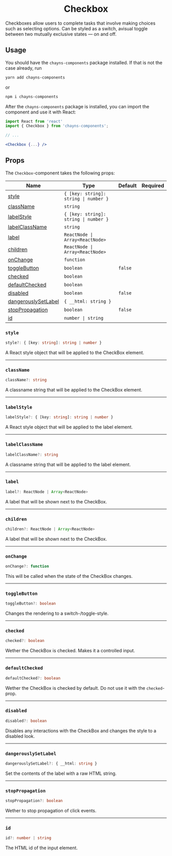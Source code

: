 <div align="center"><h1>Checkbox</h1></div>

Checkboxes allow users to complete tasks that involve making choices such as
selecting options. Can be styled as a switch, avisual toggle between two
mutually exclusive states — on and off.

## Usage

You should have the `chayns-components` package installed. If that is not the
case already, run

```bash
yarn add chayns-components
```

or

```bash
npm i chayns-components
```

After the `chayns-components` package is installed, you can import the component
and use it with React:

```jsx
import React from 'react'
import { Checkbox } from 'chayns-components';

// ...

<Checkbox {...} />
```

## Props

The `Checkbox`-component takes the following props:

| Name                                        | Type                                  | Default | Required |
| ------------------------------------------- | ------------------------------------- | ------- | :------: |
| [style](#style)                             | `{ [key: string]: string \| number }` |         |          |
| [className](#classname)                     | `string`                              |         |          |
| [labelStyle](#labelstyle)                   | `{ [key: string]: string \| number }` |         |          |
| [labelClassName](#labelclassname)           | `string`                              |         |          |
| [label](#label)                             | `ReactNode \| Array<ReactNode>`       |         |          |
| [children](#children)                       | `ReactNode \| Array<ReactNode>`       |         |          |
| [onChange](#onchange)                       | `function`                            |         |          |
| [toggleButton](#togglebutton)               | `boolean`                             | `false` |          |
| [checked](#checked)                         | `boolean`                             |         |          |
| [defaultChecked](#defaultchecked)           | `boolean`                             |         |          |
| [disabled](#disabled)                       | `boolean`                             | `false` |          |
| [dangerouslySetLabel](#dangerouslysetlabel) | `{ __html: string }`                  |         |          |
| [stopPropagation](#stoppropagation)         | `boolean`                             | `false` |          |
| [id](#id)                                   | `number \| string`                    |         |          |

### `style`

```ts
style?: { [key: string]: string | number }
```

A React style object that will be applied to the CheckBox element.

---

### `className`

```ts
className?: string
```

A classname string that will be applied to the CheckBox element.

---

### `labelStyle`

```ts
labelStyle?: { [key: string]: string | number }
```

A React style object that will be applied to the label element.

---

### `labelClassName`

```ts
labelClassName?: string
```

A classname string that will be applied to the label element.

---

### `label`

```ts
label?: ReactNode | Array<ReactNode>
```

A label that will be shown next to the CheckBox.

---

### `children`

```ts
children?: ReactNode | Array<ReactNode>
```

A label that will be shown next to the CheckBox.

---

### `onChange`

```ts
onChange?: function
```

This will be called when the state of the CheckBox changes.

---

### `toggleButton`

```ts
toggleButton?: boolean
```

Changes the rendering to a switch-/toggle-style.

---

### `checked`

```ts
checked?: boolean
```

Wether the CheckBox is checked. Makes it a controlled input.

---

### `defaultChecked`

```ts
defaultChecked?: boolean
```

Wether the CheckBox is checked by default. Do not use it with the
`checked`-prop.

---

### `disabled`

```ts
disabled?: boolean
```

Disables any interactions with the CheckBox and changes the style to a disabled
look.

---

### `dangerouslySetLabel`

```ts
dangerouslySetLabel?: { __html: string }
```

Set the contents of the label with a raw HTML string.

---

### `stopPropagation`

```ts
stopPropagation?: boolean
```

Wether to stop propagation of click events.

---

### `id`

```ts
id?: number | string
```

The HTML id of the input element.
